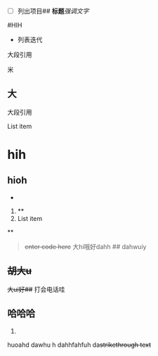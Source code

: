 

- [  ] 列出项目## **标题***强调文字* 

#HIH

- 列表迭代

大段引用

米
## 大
大段引用

List item
# hih
## hioh 

    
*

 1. **
 2. List item

**

    

> ~~enter code here~~
大hi哦好dahh  ## dahwuiy 
## ~~胡大u~~
~~大ui好##~~ 
打会电话哇 
## 哈哈哈

 1. 

huoahd dawhu h
dahhfahfuh da~~strikethrough text~~
<!--stackedit_data:
eyJoaXN0b3J5IjpbMTQzNTcyNDY0MiwtNTU2MDc4NzM1XX0=
-->